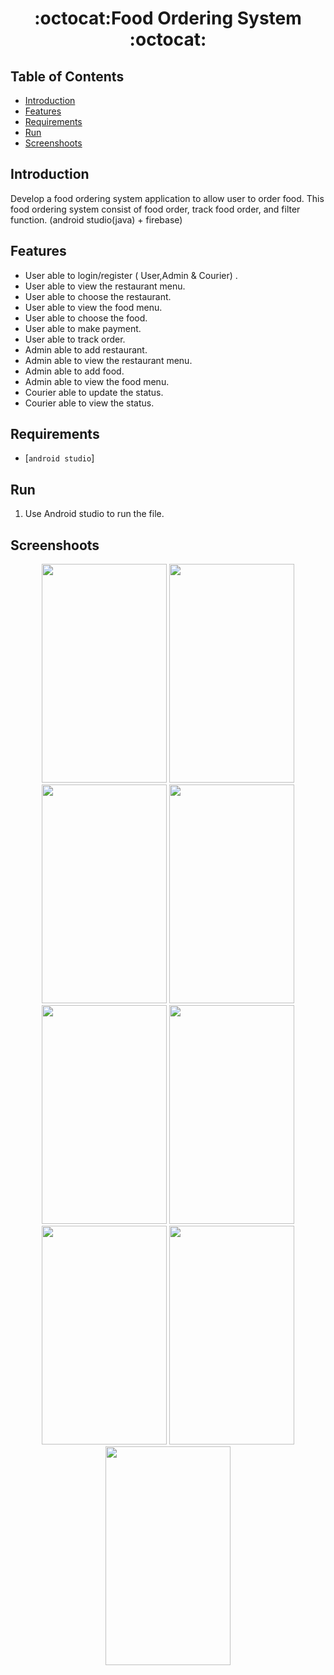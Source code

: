 <h1 align="center">:octocat:Food Ordering System :octocat:</h1>

## Table of Contents

- [Introduction](#introduction)
- [Features](#features)
- [Requirements](#requirements)
- [Run](#run)
- [Screenshoots](#screenshoots)

## Introduction
Develop a food ordering system application to allow user to order food.
This food ordering system consist of food order, track food order, and filter function.
(android studio(java) + firebase)

## Features
* User able to login/register ( User,Admin & Courier) .
* User able to view the restaurant menu.
* User able to choose the restaurant.
* User able to view the food menu.
* User able to choose the food.
* User able to make payment.
* User able to track order.
* Admin able to add restaurant.
* Admin able to view the restaurant menu.
* Admin able to add food.
* Admin able to view the food menu.
* Courier able to update the status.
* Courier able to view the status.



## Requirements
* [`android studio`]


## Run

1. Use Android studio to run the file.

## Screenshoots
<div align="center">
 <img src="https://user-images.githubusercontent.com/61400480/176588005-8fec0143-cffc-4bce-b9df-21f9d5acb502.PNG" width="200" height="350">
 <img src="https://user-images.githubusercontent.com/61400480/176588062-8e24ff18-4717-4ceb-a801-5b65fc1b4475.PNG" width="200" height="350">
 <img src="https://user-images.githubusercontent.com/61400480/176588106-81d77af8-d354-43ee-a045-d3a99c96e289.PNG" width="200" height="350">
 <img src="https://user-images.githubusercontent.com/61400480/176588146-3b8ae441-5a74-4d74-826a-e63c889d477f.PNG" width="200" height="350">
 <img src="https://user-images.githubusercontent.com/61400480/176588190-f2977bbe-cccb-4434-9a7e-062f99614768.PNG" width="200" height="350">
 <img src="https://user-images.githubusercontent.com/61400480/176588240-0746cd1f-feee-438c-b656-2cf48ab6c543.PNG" width="200" height="350">
 <img src="https://user-images.githubusercontent.com/61400480/176588272-3c739624-dd62-4c30-9e30-e994e3cd06cf.PNG" width="200" height="350">
 <img src="https://user-images.githubusercontent.com/61400480/176588321-c8f7aad6-fb01-43e1-a52a-b177ccfa1dea.PNG" width="200" height="350">
 <img src="https://user-images.githubusercontent.com/61400480/176588393-ee5edc80-f3dc-44d7-835e-62d5e7492c4b.PNG" width="200" height="350">

</div>
